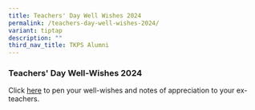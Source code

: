 ```yaml
---
title: Teachers' Day Well Wishes 2024
permalink: /teachers-day-well-wishes-2024/
variant: tiptap
description: ""
third_nav_title: TKPS Alumni
---
```

<h3><strong>Teachers' Day Well-Wishes 2024</strong></h3>
<p>Click&nbsp;<a href="https://onetkps.padlet.org/tkpssci/tkps-teachers-day-2024-n4cuv2o9y3msd2xu" rel="noopener noreferrer nofollow" target="_blank">here</a>&nbsp;to
pen your well-wishes and notes of appreciation to your ex-teachers.</p>